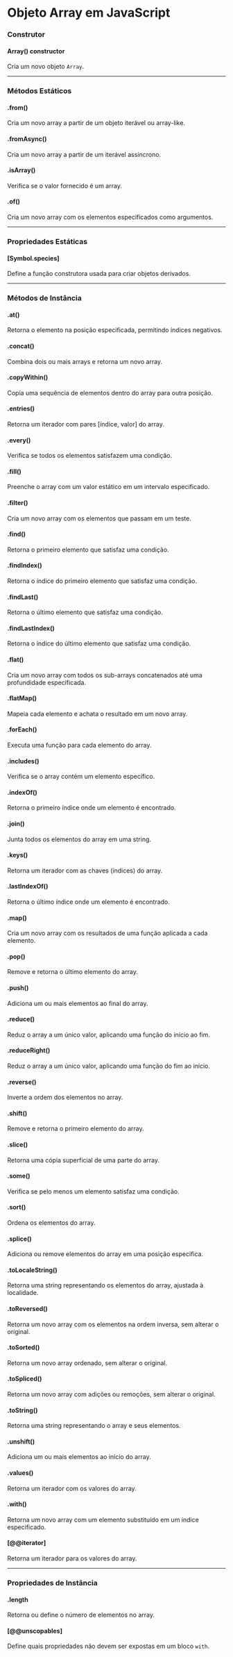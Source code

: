 # Objeto Array em JavaScript

### Construtor

#### Array() constructor
Cria um novo objeto `Array`.

---

### Métodos Estáticos

#### .from()
Cria um novo array a partir de um objeto iterável ou array-like.

#### .fromAsync()
Cria um novo array a partir de um iterável assíncrono.

#### .isArray()
Verifica se o valor fornecido é um array.

#### .of()
Cria um novo array com os elementos especificados como argumentos.

---

### Propriedades Estáticas

#### [Symbol.species]
Define a função construtora usada para criar objetos derivados.

---

### Métodos de Instância

#### .at()
Retorna o elemento na posição especificada, permitindo índices negativos.

#### .concat()
Combina dois ou mais arrays e retorna um novo array.

#### .copyWithin()
Copia uma sequência de elementos dentro do array para outra posição.

#### .entries()
Retorna um iterador com pares [índice, valor] do array.

#### .every()
Verifica se todos os elementos satisfazem uma condição.

#### .fill()
Preenche o array com um valor estático em um intervalo especificado.

#### .filter()
Cria um novo array com os elementos que passam em um teste.

#### .find()
Retorna o primeiro elemento que satisfaz uma condição.

#### .findIndex()
Retorna o índice do primeiro elemento que satisfaz uma condição.

#### .findLast()
Retorna o último elemento que satisfaz uma condição.

#### .findLastIndex()
Retorna o índice do último elemento que satisfaz uma condição.

#### .flat()
Cria um novo array com todos os sub-arrays concatenados até uma profundidade especificada.

#### .flatMap()
Mapeia cada elemento e achata o resultado em um novo array.

#### .forEach()
Executa uma função para cada elemento do array.

#### .includes()
Verifica se o array contém um elemento específico.

#### .indexOf()
Retorna o primeiro índice onde um elemento é encontrado.

#### .join()
Junta todos os elementos do array em uma string.

#### .keys()
Retorna um iterador com as chaves (índices) do array.

#### .lastIndexOf()
Retorna o último índice onde um elemento é encontrado.

#### .map()
Cria um novo array com os resultados de uma função aplicada a cada elemento.

#### .pop()
Remove e retorna o último elemento do array.

#### .push()
Adiciona um ou mais elementos ao final do array.

#### .reduce()
Reduz o array a um único valor, aplicando uma função do início ao fim.

#### .reduceRight()
Reduz o array a um único valor, aplicando uma função do fim ao início.

#### .reverse()
Inverte a ordem dos elementos no array.

#### .shift()
Remove e retorna o primeiro elemento do array.

#### .slice()
Retorna uma cópia superficial de uma parte do array.

#### .some()
Verifica se pelo menos um elemento satisfaz uma condição.

#### .sort()
Ordena os elementos do array.

#### .splice()
Adiciona ou remove elementos do array em uma posição específica.

#### .toLocaleString()
Retorna uma string representando os elementos do array, ajustada à localidade.

#### .toReversed()
Retorna um novo array com os elementos na ordem inversa, sem alterar o original.

#### .toSorted()
Retorna um novo array ordenado, sem alterar o original.

#### .toSpliced()
Retorna um novo array com adições ou remoções, sem alterar o original.

#### .toString()
Retorna uma string representando o array e seus elementos.

#### .unshift()
Adiciona um ou mais elementos ao início do array.

#### .values()
Retorna um iterador com os valores do array.

#### .with()
Retorna um novo array com um elemento substituído em um índice especificado.

#### [\@\@iterator]
Retorna um iterador para os valores do array.

---

### Propriedades de Instância

#### .length
Retorna ou define o número de elementos no array.

#### [\@\@unscopables]
Define quais propriedades não devem ser expostas em um bloco `with`.